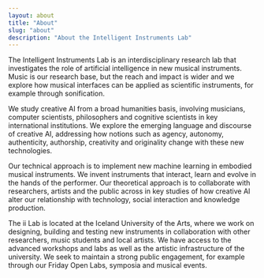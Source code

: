 ```yaml
---
layout: about
title: "About"
slug: "about"
description: "About the Intelligent Instruments Lab"
---
```


<!-- <script>
  import CaptionedImage from "../components/Images/CaptionedImage.svelte"
</script> -->

The Intelligent Instruments Lab is an interdisciplinary research lab that investigates the role of artificial intelligence in new musical instruments. Music is our research base, but the reach and impact is wider and we explore how musical interfaces can be applied as scientific instruments, for example through sonification.

We study creative AI from a broad humanities basis, involving musicians, computer scientists, philosophers and cognitive scientists in key international institutions. We explore the emerging language and discourse of creative AI, addressing how notions such as agency, autonomy, authenticity, authorship, creativity and originality change with these new technologies.

<!-- <CaptionedImage
  src="./images/research/projects/halldorophone.jpg"
  caption="The Halldorophone by Halldor Úlfarsson"/> -->

Our technical approach is to implement new machine learning in embodied musical instruments. We invent instruments that interact, learn and evolve in the hands of the performer. Our theoretical approach is to collaborate with researchers, artists and the public across in key studies of how creative AI alter our relationship with technology, social interaction and knowledge production.  

The ii Lab is located at the Iceland University of the Arts, where we work on designing, building and testing new instruments in collaboration with other researchers, music students and local artists. We have access to the advanced workshops and labs as well as the artistic infrastructure of the university. We seek to maintain a strong public engagement, for example through our Friday Open Labs, symposia and musical events.

<!-- <CaptionedImage
  src="./images/research/projects/threnoscope.png"
  caption="The Threnoscope by Thor Magnusson"/> -->
